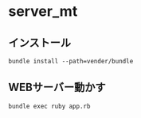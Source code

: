 server_mt
=========

## インストール

```
bundle install --path=vender/bundle
```

## WEBサーバー動かす

```
bundle exec ruby app.rb
```
